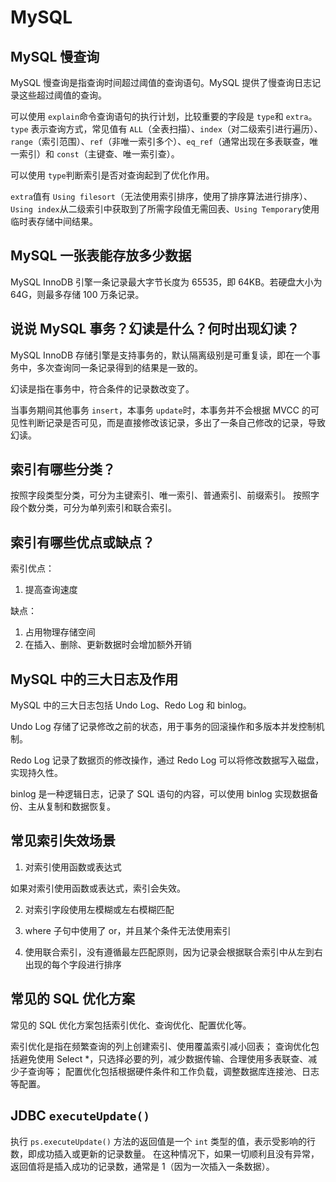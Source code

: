 # MySQL

## MySQL 慢查询

MySQL 慢查询是指查询时间超过阈值的查询语句。MySQL 提供了慢查询日志记录这些超过阈值的查询。

可以使用 `explain`命令查询语句的执行计划，比较重要的字段是 `type`和 `extra`。`type` 表示查询方式，常见值有 `ALL`（全表扫描）、`index`（对二级索引进行遍历）、`range`（索引范围）、`ref`（非唯一索引多个）、`eq_ref`（通常出现在多表联查，唯一索引）和 `const`（主键查、唯一索引查）。

可以使用 `type`判断索引是否对查询起到了优化作用。

`extra`值有 `Using filesort`（无法使用索引排序，使用了排序算法进行排序）、`Using index`从二级索引中获取到了所需字段值无需回表、`Using Temporary`使用临时表存储中间结果。

## MySQL 一张表能存放多少数据

MySQL InnoDB 引擎一条记录最大字节长度为 65535，即 64KB。若硬盘大小为 64G，则最多存储 100 万条记录。

## 说说 MySQL 事务？幻读是什么？何时出现幻读？

MySQL InnoDB 存储引擎是支持事务的，默认隔离级别是可重复读，即在一个事务中，多次查询同一条记录得到的结果是一致的。

幻读是指在事务中，符合条件的记录数改变了。

当事务期间其他事务 `insert`，本事务 `update`时，本事务并不会根据 MVCC 的可见性判断记录是否可见，而是直接修改该记录，多出了一条自己修改的记录，导致幻读。

## 索引有哪些分类？

按照字段类型分类，可分为主键索引、唯一索引、普通索引、前缀索引。
按照字段个数分类，可分为单列索引和联合索引。

## 索引有哪些优点或缺点？

索引优点：

1. 提高查询速度

缺点：

1. 占用物理存储空间
2. 在插入、删除、更新数据时会增加额外开销

## MySQL 中的三大日志及作用

MySQL 中的三大日志包括 Undo Log、Redo Log 和 binlog。

Undo Log 存储了记录修改之前的状态，用于事务的回滚操作和多版本并发控制机制。

Redo Log 记录了数据页的修改操作，通过 Redo Log 可以将修改数据写入磁盘，实现持久性。

binlog 是一种逻辑日志，记录了 SQL 语句的内容，可以使用 binlog 实现数据备份、主从复制和数据恢复。

## 常见索引失效场景

1. 对索引使用函数或表达式

如果对索引使用函数或表达式，索引会失效。

2. 对索引字段使用左模糊或左右模糊匹配

3. where 子句中使用了 or，并且某个条件无法使用索引

4. 使用联合索引，没有遵循最左匹配原则，因为记录会根据联合索引中从左到右出现的每个字段进行排序

## 常见的 SQL 优化方案

常见的 SQL 优化方案包括索引优化、查询优化、配置优化等。

索引优化是指在频繁查询的列上创建索引、使用覆盖索引减小回表；
查询优化包括避免使用 Select *，只选择必要的列，减少数据传输、合理使用多表联查、减少子查询等；
配置优化包括根据硬件条件和工作负载，调整数据库连接池、日志等配置。

## JDBC `executeUpdate()`
执行 `ps.executeUpdate()` 方法的返回值是一个 `int` 类型的值，表示受影响的行数，即成功插入或更新的记录数量。
在这种情况下，如果一切顺利且没有异常，返回值将是插入成功的记录数，通常是 1（因为一次插入一条数据）。 
